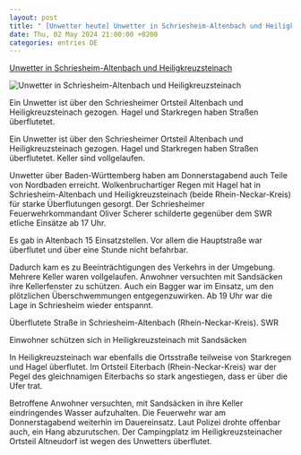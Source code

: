 ```yaml
---
layout: post
title: " [Unwetter heute] Unwetter in Schriesheim-Altenbach und Heiligkreuzsteinach"
date: Thu, 02 May 2024 21:00:00 +0200
categories: entries DE
---
```

[Unwetter in Schriesheim-Altenbach und Heiligkreuzsteinach](https://www.swr.de/swraktuell/baden-wuerttemberg/mannheim/unwetter-schriesheim-altenbach-100.html)

![Unwetter in Schriesheim-Altenbach und Heiligkreuzsteinach](https://www.swr.de/swraktuell/baden-wuerttemberg/mannheim/1714679133154%2Cunwetter-altenbach-100~_v-16x9@2dM_-ad6791ade5eb8b5c935dd377130b903c4b5781d8.jpg)

Ein Unwetter ist über den Schriesheimer Ortsteil Altenbach und Heiligkreuzsteinach gezogen. Hagel und Starkregen haben Straßen überflutetet.

Ein Unwetter ist über den Schriesheimer Ortsteil Altenbach und Heiligkreuzsteinach gezogen. Hagel und Starkregen haben Straßen überflutetet. Keller sind vollgelaufen.

Unwetter über Baden-Württemberg haben am Donnerstagabend auch Teile von Nordbaden erreicht. Wolkenbruchartiger Regen mit Hagel hat in Schriesheim-Altenbach und Heiligkreuzsteinach (beide Rhein-Neckar-Kreis) für starke Überflutungen gesorgt. Der Schriesheimer Feuerwehrkommandant Oliver Scherer schilderte gegenüber dem SWR etliche Einsätze ab 17 Uhr.

Es gab in Altenbach 15 Einsatzstellen. Vor allem die Hauptstraße war überflutet und über eine Stunde nicht befahrbar.

Dadurch kam es zu Beeinträchtigungen des Verkehrs in der Umgebung. Mehrere Keller waren vollgelaufen. Anwohner versuchten mit Sandsäcken ihre Kellerfenster zu schützen. Auch ein Bagger war im Einsatz, um den plötzlichen Überschwemmungen entgegenzuwirken. Ab 19 Uhr war die Lage in Schriesheim wieder entspannt.

Überflutete Straße in Schriesheim-Altenbach (Rhein-Neckar-Kreis). SWR

Einwohner schützen sich in Heiligkreuzsteinach mit Sandsäcken

In Heiligkreuzsteinach war ebenfalls die Ortsstraße teilweise von Starkregen und Hagel überflutet. Im Ortsteil Eiterbach (Rhein-Neckar-Kreis) war der Pegel des gleichnamigen Eiterbachs so stark angestiegen, dass er über die Ufer trat.

Betroffene Anwohner versuchten, mit Sandsäcken in ihre Keller eindringendes Wasser aufzuhalten. Die Feuerwehr war am Donnerstagabend weiterhin im Dauereinsatz. Laut Polizei drohte offenbar auch, ein Hang abzurutschen. Der Campingplatz im Heiligkreuzsteinacher Ortsteil Altneudorf ist wegen des Unwetters überflutet.

